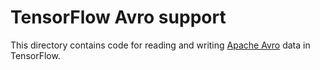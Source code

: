 # TensorFlow Avro support

This directory contains code for reading and writing
[Apache Avro](https://avro.apache.org/) data in TensorFlow.